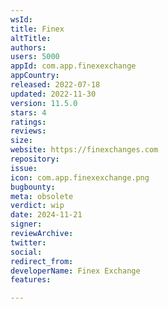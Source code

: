 ```yaml
---
wsId: 
title: Finex
altTitle: 
authors: 
users: 5000
appId: com.app.finexexchange
appCountry: 
released: 2022-07-18
updated: 2022-11-30
version: 11.5.0
stars: 4
ratings: 
reviews: 
size: 
website: https://finexchanges.com
repository: 
issue: 
icon: com.app.finexexchange.png
bugbounty: 
meta: obsolete
verdict: wip
date: 2024-11-21
signer: 
reviewArchive: 
twitter: 
social: 
redirect_from: 
developerName: Finex Exchange
features: 

---
```


